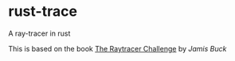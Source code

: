 # rust-trace
A ray-tracer in rust

This is based on the book [The Raytracer Challenge](https://pragprog.com/titles/jbtracer/the-ray-tracer-challenge/) by _Jamis Buck_

